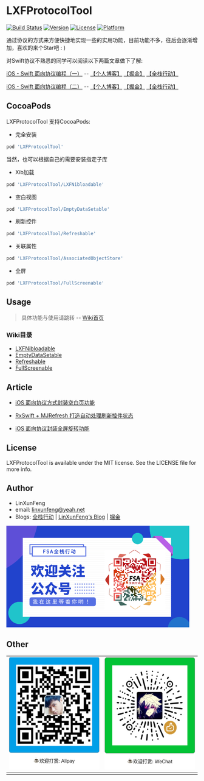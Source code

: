 # LXFProtocolTool
[![Build Status](https://travis-ci.org/LinXunFeng/LXFProtocolTool.svg?branch=master)](https://travis-ci.org/LinXunFeng/LXFProtocolTool) 
[![Version](https://img.shields.io/cocoapods/v/LXFProtocolTool.svg?style=flat)](http://cocoapods.org/pods/LXFProtocolTool)
[![License](https://img.shields.io/cocoapods/l/LXFProtocolTool.svg?style=flat)](http://cocoapods.org/pods/LXFProtocolTool)
[![Platform](https://img.shields.io/cocoapods/p/LXFProtocolTool.svg?style=flat)](http://cocoapods.org/pods/LXFProtocolTool)

通过协议的方式来方便快捷地实现一些的实用功能，目前功能不多，往后会逐渐增加，喜欢的来个Star吧 : )

对Swift协议不熟悉的同学可以阅读以下两篇文章做下了解:



[iOS - Swift 面向协议编程（一）](https://juejin.im/post/59ee05346fb9a0452845a7e8) -- [【个人博客】](http://linxunfeng.top/2017/09/12/iOS-Swift-%E9%9D%A2%E5%90%91%E5%8D%8F%E8%AE%AE%E7%BC%96%E7%A8%8B%EF%BC%88%E4%B8%80%EF%BC%89/)
[【掘金】](https://juejin.im/post/59ee05346fb9a0452845a7e8)
[【全栈行动】](https://fullstackaction.com/pages/997f68/)

[iOS - Swift 面向协议编程（二）](https://juejin.im/post/59ee05846fb9a0451329dd52) -- [【个人博客】](http://linxunfeng.top/2017/09/12/iOS-Swift-%E9%9D%A2%E5%90%91%E5%8D%8F%E8%AE%AE%E7%BC%96%E7%A8%8B%EF%BC%88%E4%BA%8C%EF%BC%89/)
[【掘金】](https://juejin.im/post/59ee05346fb9a0452845a7e8)
[【全栈行动】](https://fullstackaction.com/pages/fb0480/)



## CocoaPods

LXFProtocolTool 支持CocoaPods:

- 完全安装
```ruby
pod 'LXFProtocolTool'
```

当然，也可以根据自己的需要安装指定子库

- Xib加载
```ruby
pod 'LXFProtocolTool/LXFNibloadable'
```

- 空白视图
```ruby
pod 'LXFProtocolTool/EmptyDataSetable'
```

- 刷新控件

```ruby
pod 'LXFProtocolTool/Refreshable'
```

- 关联属性

```ruby
pod 'LXFProtocolTool/AssociatedObjectStore'
```

- 全屏

```ruby
pod 'LXFProtocolTool/FullScreenable'
```



## Usage

> 具体功能与使用请跳转 -- [Wiki首页](https://github.com/LinXunFeng/LXFProtocolTool/wiki)

### Wiki目录

- [LXFNibloadable](https://github.com/LinXunFeng/LXFProtocolTool/wiki/LXFNibloadable)
- [EmptyDataSetable](https://github.com/LinXunFeng/LXFProtocolTool/wiki/EmptyDataSetable)
- [Refreshable](https://github.com/LinXunFeng/LXFProtocolTool/wiki/Refreshable)
- [FullScreenable](https://github.com/LinXunFeng/LXFProtocolTool/wiki/FullScreenable)



## Article

- [iOS 面向协议方式封装空白页功能](https://juejin.im/post/5ac8a2f4f265da23870f1578)

- [RxSwift + MJRefresh 打造自动处理刷新控件状态](https://juejin.im/post/59ee1e215188255f5a473b89)

- [iOS 面向协议封装全屏旋转功能](https://juejin.im/post/5b9cd4596fb9a05d09654244)



## License

LXFProtocolTool is available under the MIT license. See the LICENSE file for more info.



## Author

- LinXunFeng
- email: [linxunfeng@yeah.net](mailto:linxunfeng@yeah.net)
- Blogs: [全栈行动](https://fullstackaction.com/) | [LinXunFeng‘s Blog](http://linxunfeng.top/)  | [掘金](https://juejin.im/user/58f8065e61ff4b006646c72d/posts) 


<img height="267.5" width="481.5" src="https://github.com/LinXunFeng/LinXunFeng/blob/master/static/img/FSAQR.png" />


## Other

| <img width="252" height="294" src="https://github.com/LinXunFeng/site/raw/master/source/images/others/pay/alipay_tip.png" /> | <img width="252" height="294"  src="https://github.com/LinXunFeng/site/raw/master/source/images/others/pay/wechat_tip.png" /> |
| :----------------------------------------------------------: | :----------------------------------------------------------: |
|                                                              |                                                              |

